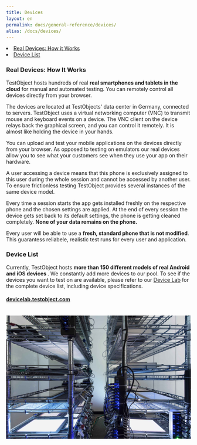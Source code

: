 ```yaml
---
title: Devices
layout: en
permalink: docs/general-reference/devices/
alias: /docs/devices/
---
```


<li><a href="#real-devices-how-it-works">Real Devices: How it Works</a></li>
<li><a href="#device-list">Device List</a></li>

<h3 id="real-devices-how-it-works">Real Devices: How It Works</h3>
TestObject hosts hundreds of real <strong>real smartphones and tablets in the cloud</strong> for manual and automated testing. You can remotely control all devices directly from your browser. 

The devices are located at TestObjects' data center in Germany, connected to servers. TestObject uses a virtual networking computer (VNC) to transmit mouse and keyboard events on a device. The VNC client on the device relays back the graphical screen, and you can control it remotely. It is almost like holding the device in your hands.

You can upload and test your mobile applications on the devices directly from your browser. As opposed to testing on emulators our real devices allow you to see what your customers see when they use your app on their hardware. 

A user accessing a device means that this phone is exclusively assigned to this user during the whole session and cannot be accessed by another user. To ensure frictionless testing TestObject provides several instances of the same device model. 

Every time a session starts the app gets installed freshly on the respective phone and the chosen settings are applied. At the end of every session the device gets set back to its default settings, the phone is getting cleaned completely. <strong>None of your data remains on the phone.</strong>

Every user will be able to use a <strong>fresh, standard phone that is not modified</strong>. This guarantess reliabele, realistic test runs for every user and application.



<h3 id="device-list">Device List</h3>
Currently, TestObject hosts <strong>more than 150 different models of real Android and iOS devices </strong>. We constantly add more devices to our pool. To see if the devices you want to test on are available, please refer to our <a href="https://devicelab.testobject.com/">Device Lab</a> for the complete device list, including device specifications.</b>

<div class="center">
	<h4><a href="https://devicelab.testobject.com/">devicelab.testobject.com</a></h4>
</div>

<br>

<img class="center shadow" src="/img/first-impressions/devicepool-photo2.jpg">

